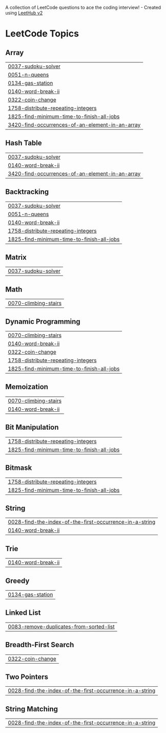 A collection of LeetCode questions to ace the coding interview! - Created using [LeetHub v2](https://github.com/arunbhardwaj/LeetHub-2.0)
<!---LeetCode Topics Start-->
# LeetCode Topics
## Array
|  |
| ------- |
| [0037-sudoku-solver](https://github.com/Pratosh30/HackwithInfyPrep_GU_WUE_PratoshSinghBhadauria/tree/master/0037-sudoku-solver) |
| [0051-n-queens](https://github.com/Pratosh30/HackwithInfyPrep_GU_WUE_PratoshSinghBhadauria/tree/master/0051-n-queens) |
| [0134-gas-station](https://github.com/Pratosh30/HackwithInfyPrep_GU_WUE_PratoshSinghBhadauria/tree/master/0134-gas-station) |
| [0140-word-break-ii](https://github.com/Pratosh30/HackwithInfyPrep_GU_WUE_PratoshSinghBhadauria/tree/master/0140-word-break-ii) |
| [0322-coin-change](https://github.com/Pratosh30/HackwithInfyPrep_GU_WUE_PratoshSinghBhadauria/tree/master/0322-coin-change) |
| [1758-distribute-repeating-integers](https://github.com/Pratosh30/HackwithInfyPrep_GU_WUE_PratoshSinghBhadauria/tree/master/1758-distribute-repeating-integers) |
| [1825-find-minimum-time-to-finish-all-jobs](https://github.com/Pratosh30/HackwithInfyPrep_GU_WUE_PratoshSinghBhadauria/tree/master/1825-find-minimum-time-to-finish-all-jobs) |
| [3420-find-occurrences-of-an-element-in-an-array](https://github.com/Pratosh30/HackwithInfyPrep_GU_WUE_PratoshSinghBhadauria/tree/master/3420-find-occurrences-of-an-element-in-an-array) |
## Hash Table
|  |
| ------- |
| [0037-sudoku-solver](https://github.com/Pratosh30/HackwithInfyPrep_GU_WUE_PratoshSinghBhadauria/tree/master/0037-sudoku-solver) |
| [0140-word-break-ii](https://github.com/Pratosh30/HackwithInfyPrep_GU_WUE_PratoshSinghBhadauria/tree/master/0140-word-break-ii) |
| [3420-find-occurrences-of-an-element-in-an-array](https://github.com/Pratosh30/HackwithInfyPrep_GU_WUE_PratoshSinghBhadauria/tree/master/3420-find-occurrences-of-an-element-in-an-array) |
## Backtracking
|  |
| ------- |
| [0037-sudoku-solver](https://github.com/Pratosh30/HackwithInfyPrep_GU_WUE_PratoshSinghBhadauria/tree/master/0037-sudoku-solver) |
| [0051-n-queens](https://github.com/Pratosh30/HackwithInfyPrep_GU_WUE_PratoshSinghBhadauria/tree/master/0051-n-queens) |
| [0140-word-break-ii](https://github.com/Pratosh30/HackwithInfyPrep_GU_WUE_PratoshSinghBhadauria/tree/master/0140-word-break-ii) |
| [1758-distribute-repeating-integers](https://github.com/Pratosh30/HackwithInfyPrep_GU_WUE_PratoshSinghBhadauria/tree/master/1758-distribute-repeating-integers) |
| [1825-find-minimum-time-to-finish-all-jobs](https://github.com/Pratosh30/HackwithInfyPrep_GU_WUE_PratoshSinghBhadauria/tree/master/1825-find-minimum-time-to-finish-all-jobs) |
## Matrix
|  |
| ------- |
| [0037-sudoku-solver](https://github.com/Pratosh30/HackwithInfyPrep_GU_WUE_PratoshSinghBhadauria/tree/master/0037-sudoku-solver) |
## Math
|  |
| ------- |
| [0070-climbing-stairs](https://github.com/Pratosh30/HackwithInfyPrep_GU_WUE_PratoshSinghBhadauria/tree/master/0070-climbing-stairs) |
## Dynamic Programming
|  |
| ------- |
| [0070-climbing-stairs](https://github.com/Pratosh30/HackwithInfyPrep_GU_WUE_PratoshSinghBhadauria/tree/master/0070-climbing-stairs) |
| [0140-word-break-ii](https://github.com/Pratosh30/HackwithInfyPrep_GU_WUE_PratoshSinghBhadauria/tree/master/0140-word-break-ii) |
| [0322-coin-change](https://github.com/Pratosh30/HackwithInfyPrep_GU_WUE_PratoshSinghBhadauria/tree/master/0322-coin-change) |
| [1758-distribute-repeating-integers](https://github.com/Pratosh30/HackwithInfyPrep_GU_WUE_PratoshSinghBhadauria/tree/master/1758-distribute-repeating-integers) |
| [1825-find-minimum-time-to-finish-all-jobs](https://github.com/Pratosh30/HackwithInfyPrep_GU_WUE_PratoshSinghBhadauria/tree/master/1825-find-minimum-time-to-finish-all-jobs) |
## Memoization
|  |
| ------- |
| [0070-climbing-stairs](https://github.com/Pratosh30/HackwithInfyPrep_GU_WUE_PratoshSinghBhadauria/tree/master/0070-climbing-stairs) |
| [0140-word-break-ii](https://github.com/Pratosh30/HackwithInfyPrep_GU_WUE_PratoshSinghBhadauria/tree/master/0140-word-break-ii) |
## Bit Manipulation
|  |
| ------- |
| [1758-distribute-repeating-integers](https://github.com/Pratosh30/HackwithInfyPrep_GU_WUE_PratoshSinghBhadauria/tree/master/1758-distribute-repeating-integers) |
| [1825-find-minimum-time-to-finish-all-jobs](https://github.com/Pratosh30/HackwithInfyPrep_GU_WUE_PratoshSinghBhadauria/tree/master/1825-find-minimum-time-to-finish-all-jobs) |
## Bitmask
|  |
| ------- |
| [1758-distribute-repeating-integers](https://github.com/Pratosh30/HackwithInfyPrep_GU_WUE_PratoshSinghBhadauria/tree/master/1758-distribute-repeating-integers) |
| [1825-find-minimum-time-to-finish-all-jobs](https://github.com/Pratosh30/HackwithInfyPrep_GU_WUE_PratoshSinghBhadauria/tree/master/1825-find-minimum-time-to-finish-all-jobs) |
## String
|  |
| ------- |
| [0028-find-the-index-of-the-first-occurrence-in-a-string](https://github.com/Pratosh30/HackwithInfyPrep_GU_WUE_PratoshSinghBhadauria/tree/master/0028-find-the-index-of-the-first-occurrence-in-a-string) |
| [0140-word-break-ii](https://github.com/Pratosh30/HackwithInfyPrep_GU_WUE_PratoshSinghBhadauria/tree/master/0140-word-break-ii) |
## Trie
|  |
| ------- |
| [0140-word-break-ii](https://github.com/Pratosh30/HackwithInfyPrep_GU_WUE_PratoshSinghBhadauria/tree/master/0140-word-break-ii) |
## Greedy
|  |
| ------- |
| [0134-gas-station](https://github.com/Pratosh30/HackwithInfyPrep_GU_WUE_PratoshSinghBhadauria/tree/master/0134-gas-station) |
## Linked List
|  |
| ------- |
| [0083-remove-duplicates-from-sorted-list](https://github.com/Pratosh30/HackwithInfyPrep_GU_WUE_PratoshSinghBhadauria/tree/master/0083-remove-duplicates-from-sorted-list) |
## Breadth-First Search
|  |
| ------- |
| [0322-coin-change](https://github.com/Pratosh30/HackwithInfyPrep_GU_WUE_PratoshSinghBhadauria/tree/master/0322-coin-change) |
## Two Pointers
|  |
| ------- |
| [0028-find-the-index-of-the-first-occurrence-in-a-string](https://github.com/Pratosh30/HackwithInfyPrep_GU_WUE_PratoshSinghBhadauria/tree/master/0028-find-the-index-of-the-first-occurrence-in-a-string) |
## String Matching
|  |
| ------- |
| [0028-find-the-index-of-the-first-occurrence-in-a-string](https://github.com/Pratosh30/HackwithInfyPrep_GU_WUE_PratoshSinghBhadauria/tree/master/0028-find-the-index-of-the-first-occurrence-in-a-string) |
<!---LeetCode Topics End-->